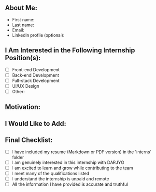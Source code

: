 ## About Me:

- First name: <!-- Please insert your First Name here -->
- Last name: <!-- Please insert your Last Name here -->
- Email: <!-- Please insert your email here -->
- LinkedIn profile (optional): <!-- Insert your LinkedIn profile URL here -->

## I Am Interested in the Following Internship Position(s):
<!-- Check the position(s) you are interested in -->

- [ ] Front-end Development
- [ ] Back-end Development
- [ ] Full-stack Development
- [ ] UI/UX Design
- [ ] Other: <!-- Insert any other positions you may be interested in -->

## Motivation:
<!-- Briefly describe why you want to intern with us and what excites you about the role(s) -->

## I Would Like to Add:
<!-- Add any other details about your skills, interests, or experiences that would help describe you here -->

## Final Checklist:
<!-- Make sure to check all these items -->

- [ ]  I have included my resume (Markdown or PDF version) in the 'interns' folder
- [ ]  I am genuinely interested in this internship with DARJYO
- [ ]  I am excited to learn and grow while contributing to the team
- [ ]  I meet many of the qualifications listed
- [ ]  I understand the internship is unpaid and remote
- [ ]  All the information I have provided is accurate and truthful
